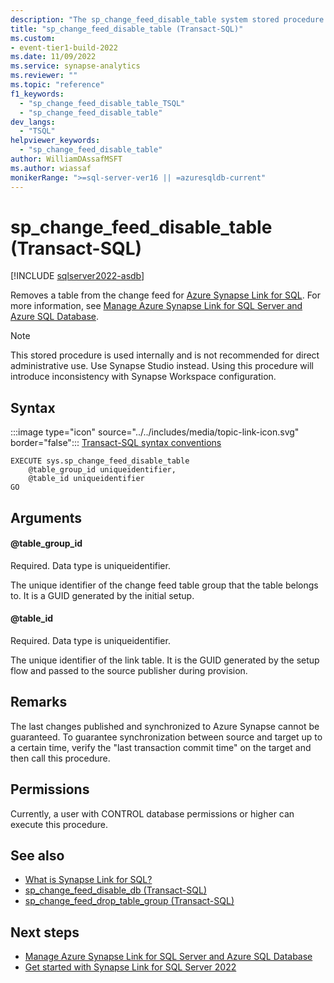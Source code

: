 ```yaml
---
description: "The sp_change_feed_disable_table system stored procedure disables a table in the change feed for Azure Synapse Link for SQL."
title: "sp_change_feed_disable_table (Transact-SQL)"
ms.custom:
- event-tier1-build-2022
ms.date: 11/09/2022
ms.service: synapse-analytics
ms.reviewer: ""
ms.topic: "reference"
f1_keywords: 
  - "sp_change_feed_disable_table_TSQL"
  - "sp_change_feed_disable_table"
dev_langs: 
  - "TSQL"
helpviewer_keywords: 
  - "sp_change_feed_disable_table"
author: WilliamDAssafMSFT
ms.author: wiassaf
monikerRange: ">=sql-server-ver16 || =azuresqldb-current"
---
```

# sp_change_feed_disable_table (Transact-SQL)
[!INCLUDE [sqlserver2022-asdb](../../includes/applies-to-version/sqlserver2022-asdb.md)]

Removes a table from the change feed for [Azure Synapse Link for SQL](/azure/synapse-analytics/synapse-link/sql-synapse-link-overview). For more information, see [Manage Azure Synapse Link for SQL Server and Azure SQL Database](../../sql-server/synapse-link/synapse-link-sql-server-change-feed-manage.md).

> [!NOTE]
> This stored procedure is used internally and is not recommended for direct administrative use. Use Synapse Studio instead. Using this procedure will introduce inconsistency with Synapse Workspace configuration.

## Syntax  
   
 :::image type="icon" source="../../includes/media/topic-link-icon.svg" border="false"::: [Transact-SQL syntax conventions](../../t-sql/language-elements/transact-sql-syntax-conventions-transact-sql.md)  
  
```syntaxsql  
EXECUTE sys.sp_change_feed_disable_table
    @table_group_id uniqueidentifier,
    @table_id uniqueidentifier
GO
```  

## Arguments  
#### @table_group_id

Required. Data type is uniqueidentifier. 

The unique identifier of the change feed table group that the table belongs to. It is a GUID generated by the initial setup.

#### @table_id

Required. Data type is uniqueidentifier.

The unique identifier of the link table. It is the GUID generated by the setup flow and passed to the source publisher during provision. 
 
## Remarks

The last changes published and synchronized to Azure Synapse cannot be guaranteed. To guarantee synchronization between source and target up to a certain time, verify the "last transaction commit time" on the target and then call this procedure.

## Permissions  

  Currently, a user with CONTROL database permissions or higher can execute this procedure. 

## See also  

- [What is Synapse Link for SQL?](/azure/synapse-analytics/synapse-link/sql-synapse-link-overview)
- [sp_change_feed_disable_db (Transact-SQL)](sp-change-feed-disable-db.md)
- [sp_change_feed_drop_table_group (Transact-SQL)](sp-change-feed-drop-table-group.md)

## Next steps

- [Manage Azure Synapse Link for SQL Server and Azure SQL Database](../../sql-server/synapse-link/synapse-link-sql-server-change-feed-manage.md)
- [Get started with Synapse Link for SQL Server 2022](/azure/synapse-analytics/synapse-link/connect-synapse-link-sql-server-2022)

